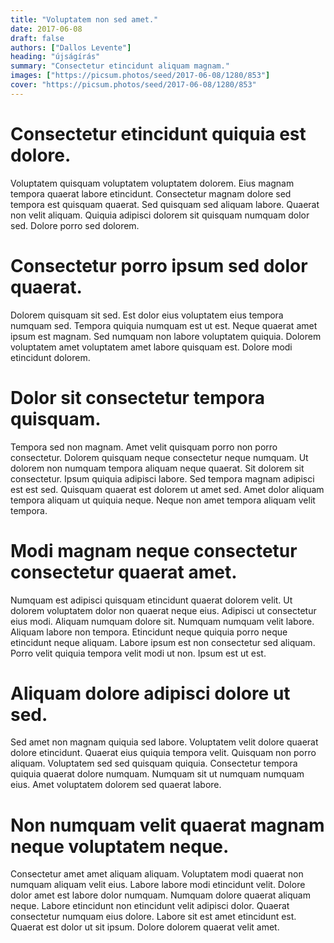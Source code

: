 ```yaml
---
title: "Voluptatem non sed amet."
date: 2017-06-08
draft: false 
authors: ["Dallos Levente"]
heading: "újságírás"
summary: "Consectetur etincidunt aliquam magnam."
images: ["https://picsum.photos/seed/2017-06-08/1280/853"]
cover: "https://picsum.photos/seed/2017-06-08/1280/853"
---
```

# Consectetur etincidunt quiquia est dolore.        
Voluptatem quisquam voluptatem voluptatem dolorem. Eius magnam tempora quaerat labore etincidunt. Consectetur magnam dolore sed tempora est quisquam quaerat. Sed quisquam sed aliquam labore. Quaerat non velit aliquam. Quiquia adipisci dolorem sit quisquam numquam dolor sed. Dolore porro sed dolorem.

# Consectetur porro ipsum sed dolor quaerat.        
Dolorem quisquam sit sed. Est dolor eius voluptatem eius tempora numquam sed. Tempora quiquia numquam est ut est. Neque quaerat amet ipsum est magnam. Sed numquam non labore voluptatem quiquia. Dolorem voluptatem amet voluptatem amet labore quisquam est. Dolore modi etincidunt dolorem.

# Dolor sit consectetur tempora quisquam.        
Tempora sed non magnam. Amet velit quisquam porro non porro consectetur. Dolorem quisquam neque consectetur neque numquam. Ut dolorem non numquam tempora aliquam neque quaerat. Sit dolorem sit consectetur. Ipsum quiquia adipisci labore. Sed tempora magnam adipisci est est sed. Quisquam quaerat est dolorem ut amet sed. Amet dolor aliquam tempora aliquam ut quiquia neque. Neque non amet tempora aliquam velit tempora.

# Modi magnam neque consectetur consectetur quaerat amet.        
Numquam est adipisci quisquam etincidunt quaerat dolorem velit. Ut dolorem voluptatem dolor non quaerat neque eius. Adipisci ut consectetur eius modi. Aliquam numquam dolore sit. Numquam numquam velit labore. Aliquam labore non tempora. Etincidunt neque quiquia porro neque etincidunt neque aliquam. Labore ipsum est non consectetur sed aliquam. Porro velit quiquia tempora velit modi ut non. Ipsum est ut est.

# Aliquam dolore adipisci dolore ut sed.        
Sed amet non magnam quiquia sed labore. Voluptatem velit dolore quaerat dolore etincidunt. Quaerat eius quiquia tempora velit. Quisquam non porro aliquam. Voluptatem sed sed quisquam quiquia. Consectetur tempora quiquia quaerat dolore numquam. Numquam sit ut numquam numquam eius. Amet voluptatem dolorem sed quaerat labore.

# Non numquam velit quaerat magnam neque voluptatem neque.        
Consectetur amet amet aliquam aliquam. Voluptatem modi quaerat non numquam aliquam velit eius. Labore labore modi etincidunt velit. Dolore dolor amet est labore dolor numquam. Numquam dolore quaerat aliquam neque. Labore etincidunt non etincidunt velit adipisci dolor. Quaerat consectetur numquam eius dolore. Labore sit est amet etincidunt est. Quaerat est dolor ut sit ipsum. Dolore dolorem quaerat velit amet.



